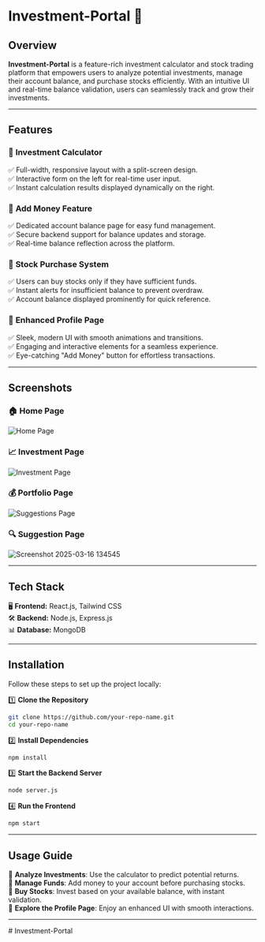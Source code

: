
# **Investment-Portal** 🚀  

## **Overview**  
**Investment-Portal** is a feature-rich investment calculator and stock trading platform that empowers users to analyze potential investments, manage their account balance, and purchase stocks efficiently. With an intuitive UI and real-time balance validation, users can seamlessly track and grow their investments.  

---

## **Features**  
### 🔹 **Investment Calculator**  
✅ Full-width, responsive layout with a split-screen design.  
✅ Interactive form on the left for real-time user input.  
✅ Instant calculation results displayed dynamically on the right.  

### 🔹 **Add Money Feature**  
✅ Dedicated account balance page for easy fund management.  
✅ Secure backend support for balance updates and storage.  
✅ Real-time balance reflection across the platform.  

### 🔹 **Stock Purchase System**  
✅ Users can buy stocks only if they have sufficient funds.  
✅ Instant alerts for insufficient balance to prevent overdraw.  
✅ Account balance displayed prominently for quick reference.  

### 🔹 **Enhanced Profile Page**  
✅ Sleek, modern UI with smooth animations and transitions.  
✅ Engaging and interactive elements for a seamless experience.  
✅ Eye-catching "Add Money" button for effortless transactions.  

---

## **Screenshots**  

### **🏠 Home Page**  
![Home Page](https://github.com/user-attachments/assets/118038a0-55f9-40a8-9104-c9b06670a383)  

### **📈 Investment Page**  
![Investment Page](https://github.com/user-attachments/assets/40713171-c17a-47cd-848a-fe0055867ac9)  

### **💰 Portfolio Page**  
![Suggestions Page](https://github.com/user-attachments/assets/78bd62fe-b802-479f-a0ea-da3eb40eaee1)  

### **🔍 Suggestion Page**  
![Screenshot 2025-03-16 134545](https://github.com/user-attachments/assets/3af4d560-3bf9-47de-8bef-3456585ccb5e)

---

## **Tech Stack**  
🖥️ **Frontend:** React.js, Tailwind CSS  
🛠 **Backend:** Node.js, Express.js  
📊 **Database:** MongoDB  

---

## **Installation**  
Follow these steps to set up the project locally:  

1️⃣ **Clone the Repository**  
```sh
git clone https://github.com/your-repo-name.git
cd your-repo-name
```  
2️⃣ **Install Dependencies**  
```sh
npm install
```  
3️⃣ **Start the Backend Server**  
```sh
node server.js
```  
4️⃣ **Run the Frontend**  
```sh
npm start
```  

---

## **Usage Guide**  
🔹 **Analyze Investments**: Use the calculator to predict potential returns.  
🔹 **Manage Funds**: Add money to your account before purchasing stocks.  
🔹 **Buy Stocks**: Invest based on your available balance, with instant validation.  
🔹 **Explore the Profile Page**: Enjoy an enhanced UI with smooth interactions.  

---
#   I n v e s t m e n t - P o r t a l 
 
 
